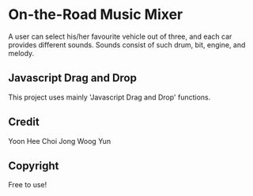 # On-the-Road Music Mixer
A user can select his/her favourite vehicle out of three, and each car provides different sounds. Sounds consist of such drum, bit, engine, and melody.

## Javascript Drag and Drop
This project uses mainly 'Javascript Drag and Drop' functions.

## Credit
Yoon Hee Choi
Jong Woog Yun

## Copyright
Free to use!